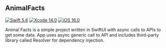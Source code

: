 ## AnimalFacts

[![Swift 5.6](https://img.shields.io/badge/Swift-5.6-green.svg)](https://swift.org)
[![Xcode 14.0](https://img.shields.io/badge/Xcode-14.0-green.svg)](https://developer.apple.com/xcode/)
[![iOS 16.0](https://img.shields.io/badge/iOS-16.0-green.svg)](https://developer.apple.com/ios/)

Animal Facts is a simple project written in SwiftUI with async calls to APIs to get some data. App uses async generic call to API and includes third-party library called Resolver for dependency injection.
